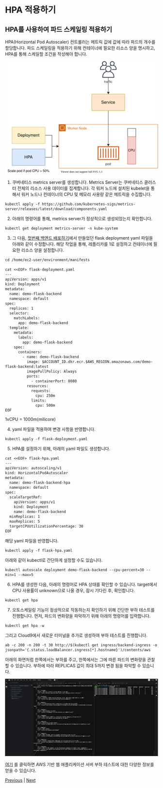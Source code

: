 # HPA 적용하기

## HPA를 사용하여 파드 스케일링 적용하기
HPA(Horizontal Pod Autoscaler) 컨트롤러는 메트릭 값에 값에 따라 파드의 개수를 할당합니다. 파드 스케일링을 적용하기 위해 컨테이너에 필요한 리소스 양을 명시하고, HPA를 통해 스케일할 조건을 작성해야 합니다.

![](../images/k8s-scaling.svg)

1. 쿠버네티스 metrics server를 생성합니다. Metrics Server는 쿠버네티스 클러스터 전체의 리소스 사용 데이터를 집계합니다. 각 워커 노드에 설치된 kubelet을 통해서 워커 노드나 컨테이너의 CPU 및 메모리 사용량 같은 메트릭을 수집합니다.

```
kubectl apply -f https://github.com/kubernetes-sigs/metrics-server/releases/latest/download/components.yaml
```

2. 아래의 명령어를 통해, metrics server가 정상적으로 생성되었는지 확인합니다.

```
kubectl get deployment metrics-server -n kube-system
```

3. 그 다음, [첫번째 백앤드 배포하기](https://catalog.us-east-1.prod.workshops.aws/workshops/9c0aa9ab-90a9-44a6-abe1-8dff360ae428/ko-KR/70-deploy-service/100-flask-backend)에서 만들었던 flask deployment yaml 파일을 아래와 같이 수정합니다. 해당 작업을 통해, 레플리카를 1로 설정하고 컨테이너에 필요한 리소스 양을 설정합니다.

```
cd /home/ec2-user/environment/manifests

cat <<EOF> flask-deployment.yaml
---
apiVersion: apps/v1
kind: Deployment
metadata:
  name: demo-flask-backend
  namespace: default
spec:
  replicas: 1
  selector:
    matchLabels:
      app: demo-flask-backend
  template:
    metadata:
      labels:
        app: demo-flask-backend
    spec:
      containers:
        - name: demo-flask-backend
          image: $ACCOUNT_ID.dkr.ecr.$AWS_REGION.amazonaws.com/demo-flask-backend:latest
          imagePullPolicy: Always
          ports:
            - containerPort: 8080
          resources:
            requests:
              cpu: 250m
            limits:
              cpu: 500m
EOF
```

1vCPU = 1000m(milicore)

4. yaml 파일을 적용하여 변경 사항을 반영합니다.

```
kubectl apply -f flask-deployment.yaml
```

5. HPA를 설정하기 위해, 아래의 yaml 파일도 생성합니다.

```
cat <<EOF> flask-hpa.yaml
---
apiVersion: autoscaling/v1
kind: HorizontalPodAutoscaler
metadata:
  name: demo-flask-backend-hpa
  namespace: default
spec:
  scaleTargetRef:
    apiVersion: apps/v1
    kind: Deployment
    name: demo-flask-backend
  minReplicas: 1
  maxReplicas: 5
  targetCPUUtilizationPercentage: 30
EOF
```

해당 yaml 파일을 반영합니다.

```
kubectl apply -f flask-hpa.yaml
```

아래와 같이 kubectl로 간단하게 설정할 수도 있습니다.

```
kubectl autoscale deployment demo-flask-backend --cpu-percent=30 --min=1 --max=5
```

6. HPA를 생성한 다음, 아래의 명령어로 HPA 상태를 확인할 수 있습니다. target에서 CPU 사용률이 unknown으로 나올 경우, 잠시 기다린 후, 확인합니다.

```
kubectl get hpa
```

7. 오토스케일링 기능이 정상적으로 작동하는지 확인하기 위해 간단한 부하 테스트를 진행합니다. 먼저, 파드의 변화량을 파악하기 위해 아래의 명령어를 입력합니다.

```
kubectl get hpa -w
```

그리고 Cloud9에서 새로운 터미널을 추가로 생성하여 부하 테스트를 진행합니다.

```
ab -c 200 -n 200 -t 30 http://$(kubectl get ingress/backend-ingress -o jsonpath='{.status.loadBalancer.ingress[*].hostname}')/contents/aws
```

아래의 화면처럼 한쪽에서는 부하를 주고, 한쪽에서는 그에 따른 파드의 변화량을 관찰할 수 있습니다. 부하에 따라 REPLICAS 값이 최대 5까지 변경 됨을 파악할 수 있습니다.

![](../images/hpa-scaling-cloud9.png)

[여기](https://aws.amazon.com/ko/blogs/korea/how-to-loading-test-based-on-aws/) 를 클릭하면 AWS 기반 웹 애플리케이션 서버 부하 테스트에 대한 다양한 정보를 얻을 수 있습니다.

[Previous](./100-scaling.md) | [Next](./200-cluster-scaling.md)